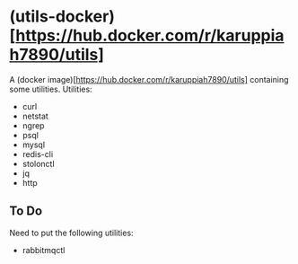 # (utils-docker)[https://hub.docker.com/r/karuppiah7890/utils]

A (docker image)[https://hub.docker.com/r/karuppiah7890/utils] containing some utilities. Utilities:

- curl
- netstat
- ngrep
- psql
- mysql
- redis-cli
- stolonctl
- jq
- http

## To Do

Need to put the following utilities:

- rabbitmqctl
